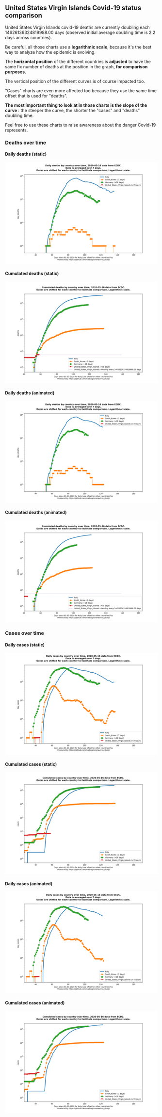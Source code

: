 ## United States Virgin Islands Covid-19 status comparison 

United States Virgin Islands covid-19 deaths are currently doubling each 14626136324819988.00 days (observed initial average doubling time is 2.2 days across countries).



Be careful, all those charts use a **logarithmic scale**, because it's the best way to analyze how the epidemic is evolving.
 
The **horizontal position** of the different countries is **adjusted** to have the same fix number of deaths at the position in the graph, **for comparison purposes**.

The vertical position of the different curves is of course impacted too.

"Cases" charts are even more affected too because they use the same time offset that is used for "deaths".

**The most important thing to look at in those charts is the slope of the curve** : the steeper the curve, the shorter the "cases" and "deaths" doubling time.

Feel free to use these charts to raise awareness about the danger Covid-19 represents. 


 
### Deaths over time
 
#### Daily deaths (static)
![United States Virgin Islands covid-19 daily deaths static chart](https://raw.githubusercontent.com/madlag/coronavirus_study/master/notebooks/graphs/2020-05-16/countries/United_States_Virgin_Islands/2020-05-16_United_States_Virgin_Islands_day_deaths.png "United States Virgin Islands covid-19 day_deaths static chart")   
 
#### Cumulated deaths (static)
![United States Virgin Islands covid-19 cumulated deaths static chart](https://raw.githubusercontent.com/madlag/coronavirus_study/master/notebooks/graphs/2020-05-16/countries/United_States_Virgin_Islands/2020-05-16_United_States_Virgin_Islands_deaths.png "United States Virgin Islands covid-19 deaths static chart")   
 
#### Daily deaths (animated)
![United States Virgin Islands covid-19 daily deaths animated chart](https://raw.githubusercontent.com/madlag/coronavirus_study/master/notebooks/graphs/2020-05-16/countries/United_States_Virgin_Islands/2020-05-16_United_States_Virgin_Islands_day_deaths.gif "United States Virgin Islands covid-19 day_deaths animated chart")   
 
#### Cumulated deaths (animated)
![United States Virgin Islands covid-19 cumulated deaths animated chart](https://raw.githubusercontent.com/madlag/coronavirus_study/master/notebooks/graphs/2020-05-16/countries/United_States_Virgin_Islands/2020-05-16_United_States_Virgin_Islands_deaths.gif "United States Virgin Islands covid-19 deaths animated chart")   

 
### Cases over time
 
#### Daily cases (static)
![United States Virgin Islands covid-19 daily cases static chart](https://raw.githubusercontent.com/madlag/coronavirus_study/master/notebooks/graphs/2020-05-16/countries/United_States_Virgin_Islands/2020-05-16_United_States_Virgin_Islands_day_cases.png "United States Virgin Islands covid-19 day_cases static chart")   
 
#### Cumulated cases (static)
![United States Virgin Islands covid-19 cumulated cases static chart](https://raw.githubusercontent.com/madlag/coronavirus_study/master/notebooks/graphs/2020-05-16/countries/United_States_Virgin_Islands/2020-05-16_United_States_Virgin_Islands_cases.png "United States Virgin Islands covid-19 cases static chart")   
 
#### Daily cases (animated)
![United States Virgin Islands covid-19 daily cases animated chart](https://raw.githubusercontent.com/madlag/coronavirus_study/master/notebooks/graphs/2020-05-16/countries/United_States_Virgin_Islands/2020-05-16_United_States_Virgin_Islands_day_cases.gif "United States Virgin Islands covid-19 day_cases animated chart")   
 
#### Cumulated cases (animated)
![United States Virgin Islands covid-19 cumulated cases animated chart](https://raw.githubusercontent.com/madlag/coronavirus_study/master/notebooks/graphs/2020-05-16/countries/United_States_Virgin_Islands/2020-05-16_United_States_Virgin_Islands_cases.gif "United States Virgin Islands covid-19 cases animated chart")   

